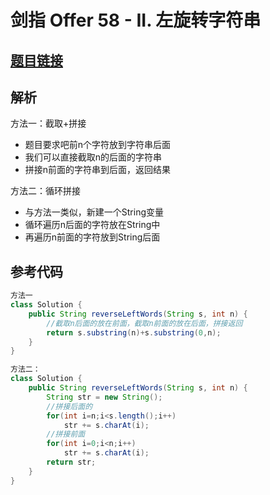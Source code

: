 # 剑指 Offer 58 - II. 左旋转字符串

## [题目链接](https://leetcode-cn.com/problems/zuo-xuan-zhuan-zi-fu-chuan-lcof/)

## 解析
方法一：截取+拼接
- 题目要求吧前n个字符放到字符串后面
- 我们可以直接截取n的后面的字符串
- 拼接n前面的字符串到后面，返回结果


方法二：循环拼接
- 与方法一类似，新建一个String变量
- 循环遍历n后面的字符放在String中
- 再遍历n前面的字符放到String后面


## 参考代码
```Java
方法一
class Solution {
    public String reverseLeftWords(String s, int n) {
        //截取n后面的放在前面，截取n前面的放在后面，拼接返回
        return s.substring(n)+s.substring(0,n);
    }
}

方法二：
class Solution {
    public String reverseLeftWords(String s, int n) {
        String str = new String();
        //拼接后面的
        for(int i=n;i<s.length();i++)
            str += s.charAt(i);
        //拼接前面
        for(int i=0;i<n;i++)
            str += s.charAt(i);
        return str;
    }
}
```